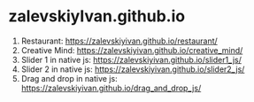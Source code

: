 # zalevskiyIvan.github.io
1) Restaurant:  https://zalevskiyivan.github.io/restaurant/
2) Creative Mind: https://zalevskiyivan.github.io/creative_mind/
3) Slider 1 in native js:  https://zalevskiyivan.github.io/slider1_js/
3) Slider 2 in native js:  https://zalevskiyivan.github.io/slider2_js/
3) Drag and drop in native js:  https://zalevskiyivan.github.io/drag_and_drop_js/
